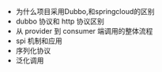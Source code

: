 - 为什么项目采用Dubbo,和springcloud的区别
- dubbo 协议和 http 协议区别
- 从 provider 到 consumer 端调用的整体流程
- spi 机制和应用
- 序列化协议
- 泛化调用